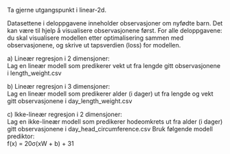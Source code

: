 Ta gjerne utgangspunkt i linear-2d.


Datasettene i deloppgavene inneholder observasjoner om nyfødte barn. Det
kan være til hjelp å visualisere observasjonene først.
For alle deloppgavene: du skal visualisere modellen etter optimalisering
sammen med observasjonene, og skrive ut tapsverdien (loss) for modellen.

a) Lineær regresjon i 2 dimensjoner:
<br>Lag en lineær modell som predikerer vekt ut fra lengde gitt
observasjonene i length_weight.csv

b) Lineær regresjon i 3 dimensjoner:
<br>Lag en lineær modell som predikerer alder (i dager) ut fra lengde og
vekt gitt observasjonene i day_length_weight.csv

c) Ikke-lineær regresjon i 2 dimensjoner:
<br> Lag en ikke-lineær modell som predikerer hodeomkrets ut fra alder (i
dager) gitt observasjonene i day_head_circumference.csv
Bruk følgende modell prediktor: <br>f(x) = 20σ(xW + b) + 31